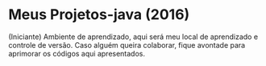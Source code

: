 # Meus Projetos-java (2016)
(Iniciante)
Ambiente de aprendizado, aqui será meu local de aprendizado e controle de versão. Caso alguém queira colaborar, fique avontade para aprimorar os códigos aqui apresentados.


